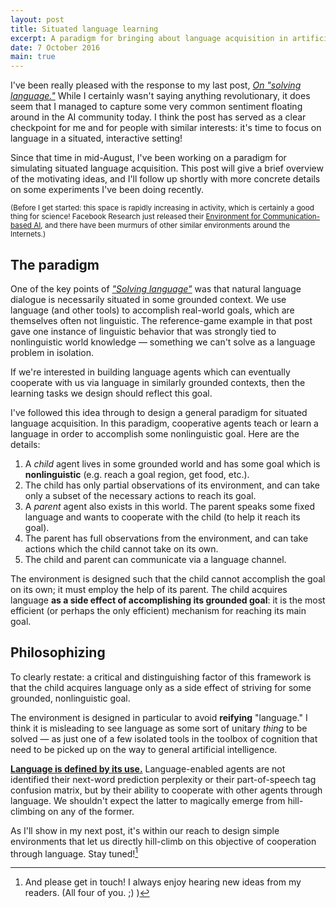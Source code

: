 ```yaml
---
layout: post
title: Situated language learning
excerpt: A paradigm for bringing about language acquisition in artificial agents
date: 7 October 2016
main: true
---
```


I've been really pleased with the response to my last post, [*On "solving
language."*][1] While I certainly wasn't saying anything revolutionary, it
does seem that I managed to capture some very common sentiment floating around
in the AI community today. I think the post has served as a clear checkpoint
for me and for people with similar interests: it's time to focus on language
in a situated, interactive setting!

Since that time in mid-August, I've been working on a paradigm for simulating
situated language acquisition. This post will give a brief overview of the
motivating ideas, and I'll follow up shortly with more concrete details on some
experiments I've been doing recently.

<small>(Before I get started: this space is rapidly increasing in activity,
        which is certainly a good thing for science! Facebook Research just
        released their [Environment for Communication-based AI][2], and there
        have been murmurs of other similar environments around the Internets.)
</small>

## The paradigm

One of the key points of [*"Solving language"*][1] was that natural language
dialogue is necessarily situated in some grounded context. We use language (and
other tools) to accomplish real-world goals, which are themselves often not
linguistic. The reference-game example in that post gave one instance of
linguistic behavior that was strongly tied to nonlinguistic world knowledge —
something we can't solve as a language problem in isolation.

If we're interested in building language agents which can eventually cooperate
with us via language in similarly grounded contexts, then the learning tasks we
design should reflect this goal.

I've followed this idea through to design a general paradigm for situated
language acquisition. In this paradigm, cooperative agents teach or learn a
language in order to accomplish some nonlinguistic goal. Here are the details:

1. A *child* agent lives in some grounded world and has some goal which is
   **nonlinguistic** (e.g. reach a goal region, get food, etc.).
2. The child has only partial observations of its environment, and can take
   only a subset of the necessary actions to reach its goal.
3. A *parent* agent also exists in this world. The parent speaks some fixed
   language and wants to cooperate with the child (to help it reach its goal).
4. The parent has full observations from the environment, and can take actions
   which the child cannot take on its own.
5. The child and parent can communicate via a language channel.

The environment is designed such that the child cannot accomplish the goal on
its own; it must employ the help of its parent. The child acquires language
**as a side effect of accomplishing its grounded goal**: it is the most
efficient (or perhaps the only efficient) mechanism for reaching its main goal.

## Philosophizing

To clearly restate: a critical and distinguishing factor of this framework is
that the child acquires language only as a side effect of striving for some
grounded, nonlinguistic goal.

The environment is designed in particular to avoid **reifying** "language." I
think it is misleading to see language as some sort of unitary *thing* to be
solved — as just one of a few isolated tools in the toolbox of cognition that
need to be picked up on the way to general artificial intelligence.

[**Language is defined by its use.**][3] Language-enabled agents are not identified
their next-word prediction perplexity or their part-of-speech tag confusion
matrix, but by their ability to cooperate with other agents through language.
We shouldn't expect the latter to magically emerge from hill-climbing on any of
the former.

As I'll show in my next post, it's within our reach to design simple environments
that let us directly hill-climb on this objective of cooperation through language.
Stay tuned![^1]

[^1]: And please get in touch! I always enjoy hearing new ideas from my readers. (All four of you. ;) )

[1]: http://www.foldl.me/2016/solving-language/
[2]: https://github.com/facebookresearch/CommAI-env
[3]: https://en.wikipedia.org/wiki/Language-game_(philosophy)
